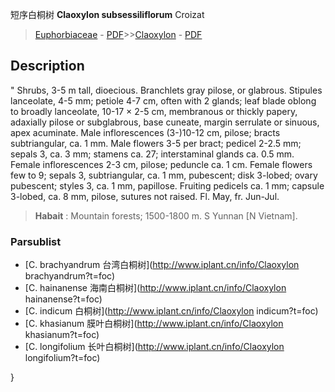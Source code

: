 短序白桐树 **Claoxylon subsessiliflorum** Croizat

> [Euphorbiaceae](http://www.iplant.cn/info/Euphorbiaceae?t=foc) - [PDF](http://www.iplant.cn/foc/pdf/Euphorbiaceae.pdf)>>[Claoxylon](http://www.iplant.cn/info/Claoxylon?t=foc) - [PDF](http://www.iplant.cn/foc/pdf/Claoxylon.pdf)

## Description
 "
Shrubs, 3-5 m tall, dioecious. Branchlets gray pilose, or glabrous. Stipules lanceolate, 4-5 mm; petiole 4-7 cm, often with 2 glands; leaf blade oblong to broadly lanceolate, 10-17 × 2-5 cm, membranous or thickly papery, adaxially pilose or subglabrous, base cuneate, margin serrulate or sinuous, apex acuminate. Male inflorescences (3-)10-12 cm, pilose; bracts subtriangular, ca. 1 mm. Male flowers 3-5 per bract; pedicel 2-2.5 mm; sepals 3, ca. 3 mm; stamens ca. 27; interstaminal glands ca. 0.5 mm. Female inflorescences 2-3 cm, pilose; peduncle ca. 1 cm. Female flowers few to 9; sepals 3, subtriangular, ca. 1 mm, pubescent; disk 3-lobed; ovary pubescent; styles 3, ca. 1 mm, papillose. Fruiting pedicels ca. 1 mm; capsule 3-lobed, ca. 8 mm, pilose, sutures not raised. Fl. May, fr. Jun-Jul.

> **Habait** : 
> Mountain forests; 1500-1800 m. S Yunnan [N Vietnam].

### Parsublist

* [C.  brachyandrum  台湾白桐树](http://www.iplant.cn/info/Claoxylon brachyandrum?t=foc)
* [C.  hainanense  海南白桐树](http://www.iplant.cn/info/Claoxylon hainanense?t=foc)
* [C.  indicum  白桐树](http://www.iplant.cn/info/Claoxylon indicum?t=foc)
* [C.  khasianum  膜叶白桐树](http://www.iplant.cn/info/Claoxylon khasianum?t=foc)
* [C.  longifolium  长叶白桐树](http://www.iplant.cn/info/Claoxylon longifolium?t=foc)

}
